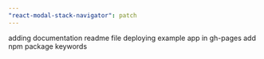 ```yaml
---
"react-modal-stack-navigator": patch
---
```


adding documentation readme file
deploying example app in gh-pages
add npm package keywords
